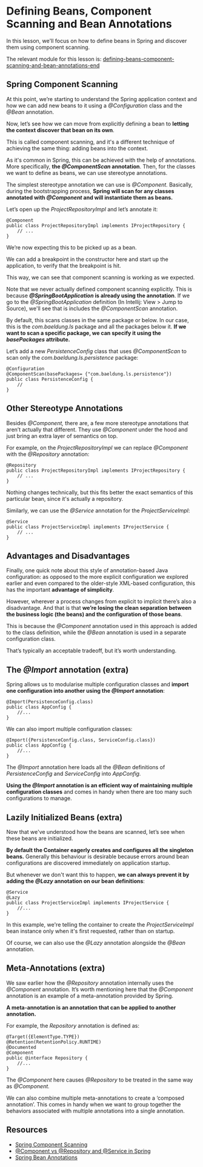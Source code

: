 # Defining Beans, Component Scanning and Bean Annotations

In this lesson, we'll focus on how to define beans in Spring and discover them using component scanning.

The relevant module for this lesson is: [defining-beans-component-scanning-and-bean-annotations-end](https://github.com/nbicocchi/spring-boot-course/tree/module2/defining-beans-component-scanning-and-bean-annotations-end)

## Spring Component Scanning

At this point, we’re starting to understand the Spring application context and how we can add new beans to it using a _@Configuration_ class and the _@Bean_ annotation.

Now, let’s see how we can move from explicitly defining a bean to **letting the context discover that bean on its own**.

This is called component scanning, and it's a different technique of achieving the same thing: adding beans into the context.

As it's common in Spring, this can be achieved with the help of annotations. More specifically, **the _@ComponentScan_ annotation**. Then, for the classes we want to define as beans, we can use stereotype annotations.

The simplest stereotype annotation we can use is _@Component._ Basically, during the bootstrapping process, **Spring will scan for any classes annotated with _@Component_ and will instantiate them as beans.**

Let’s open up the _ProjectRepositoryImpl_ and let’s annotate it:

```
@Component
public class ProjectRepositoryImpl implements IProjectRepository {
    // ...
}
```

We’re now expecting this to be picked up as a bean.

We can add a breakpoint in the constructor here and start up the application, to verify that the breakpoint is hit.

This way, we can see that component scanning is working as we expected.

Note that we never actually defined component scanning explicitly. This is because **_@SpringBootApplication_ is already using the annotation**. If we go to the _@SpringBootApplication_ definition (In Intellij: View > Jump to Source), we'll see that is includes the _@ComponentScan_ annotation.

By default, this scans classes in the same package or below. In our case, this is the _com.baeldung.ls_ package and all the packages below it. **If we want to scan a specific package, we can specify it using the _basePackages_ attribute.**

Let’s add a new _PersistenceConfig_ class that uses _@ComponentScan_ to scan only the _com.baeldung.ls.persistence_ package:

```
@Configuration
@ComponentScan(basePackages= {"com.baeldung.ls.persistence"})
public class PersistenceConfig {
    // 
}
```

## Other Stereotype Annotations

Besides _@Component,_ there are, a few more stereotype annotations that aren’t actually that different. They use _@Component_ under the hood and just bring an extra layer of semantics on top.

For example, on the _ProjectRepositoryImpl_ we can replace _@Component_ with the _@Repository_ annotation:

```
@Repository
public class ProjectRepositoryImpl implements IProjectRepository {
    // ...
}
```

Nothing changes technically, but this fits better the exact semantics of this particular bean, since it's actually a repository.

Similarly, we can use the _@Service_ annotation for the _ProjectServiceImpl_:

```
@Service
public class ProjectServiceImpl implements IProjectService {
    // ...
}
```

## Advantages and Disadvantages

Finally, one quick note about this style of annotation-based Java configuration: as opposed to the more explicit configuration we explored earlier and even compared to the older-style XML-based configuration, this has the important **advantage of simplicity**.

However, wherever a process changes from explicit to implicit there’s also a disadvantage. And that is that **we’re losing the clean separation between the business logic (the beans) and the configuration of those beans**.

This is because the _@Component_ annotation used in this approach is added to the class definition, while the _@Bean_ annotation is used in a separate configuration class.

That’s typically an acceptable tradeoff, but it’s worth understanding.

## The _@Import_ annotation (extra)

Spring allows us to modularise multiple configuration classes and **import one configuration into another using the _@Import_ annotation**:

```
@Import(PersistenceConfig.class)
public class AppConfig {
    //...
}
```

We can also import multiple configuration classes:

```
@Import({PersistenceConfig.class, ServiceConfig.class})
public class AppConfig {
    //...
}
```

The _@Import_ annotation here loads all the _@Bean_ definitions of _PersistenceConfig_ and _ServiceConfig_ into _AppConfig._

**Using the _@Import_ annotation is an efficient way of maintaining multiple configuration classes** and comes in handy when there are too many such configurations to manage.

## Lazily Initialized Beans (extra)

Now that we've understood how the beans are scanned, let’s see when these beans are initialized.

**By default the Container eagerly creates and configures all the singleton beans.** Generally this behaviour is desirable because errors around bean configurations are discovered immediately on application startup.

But whenever we don't want this to happen, **we can always prevent it by adding the _@Lazy_ annotation on our bean definitions**:

```
@Service
@Lazy
public class ProjectServiceImpl implements IProjectService {
	//...
}
```

In this example, we're telling the container to create the _ProjectServiceImpl_ bean instance only when it's first requested, rather than on startup.

Of course, we can also use the _@Lazy_ annotation alongside the _@Bean_ annotation.

## Meta-Annotations (extra)

We saw earlier how the _@Repository_ annotation internally uses the _@Component_ annotation. It’s worth mentioning here that the _@Component_ annotation is an example of a meta-annotation provided by Spring.

**A meta-annotation is an annotation that can be applied to another annotation.**

For example, the _Repository_ annotation is defined as:

```
@Target({ElementType.TYPE})
@Retention(RetentionPolicy.RUNTIME)
@Documented
@Component
public @interface Repository {
	//...
}

```
The _@Component_ here causes _@Repository_ to be treated in the same way as _@Component._

We can also combine multiple meta-annotations to create a ‘composed annotation’. This comes in handy when we want to group together the behaviors associated with multiple annotations into a single annotation.

## Resources
- [Spring Component Scanning](https://www.baeldung.com/spring-component-scanning)
- [@Component vs @Repository and @Service in Spring](https://www.baeldung.com/spring-component-repository-service)
- [Spring Bean Annotations](https://www.baeldung.com/spring-bean-annotations)
